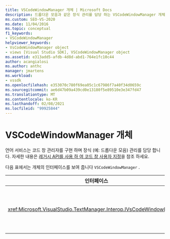 ```yaml
---
title: VSCodeWindowManager 개체 | Microsoft Docs
description: 드롭다운 모음과 같은 장식 관리를 담당 하는 VSCodeWindowManager 개체에 대해 알아봅니다.
ms.custom: SEO-VS-2020
ms.date: 11/04/2016
ms.topic: conceptual
f1_keywords:
- VSCodeWindowManager
helpviewer_keywords:
- VsCodeWindowManager object
- views [Visual Studio SDK], VSCodeWindowManager object
ms.assetid: e313add5-afdb-4d8d-abd1-764e1fc10c44
author: acangialosi
ms.author: anthc
manager: jmartens
ms.workload:
- vssdk
ms.openlocfilehash: e353070c780f69ea05c1c67986f7a40f34d0659c
ms.sourcegitcommit: ae6d47b09a439cd0e13180f5e89510e3e347fd47
ms.translationtype: MT
ms.contentlocale: ko-KR
ms.lasthandoff: 02/08/2021
ms.locfileid: "99925844"
---
```

# <a name="vscodewindowmanager-object"></a>VSCodeWindowManager 개체

언어 서비스는 코드 창 관리자를 구현 하며 장식 (예: 드롭다운 모음) 관리를 담당 합니다. 자세한 내용은 [레거시 API를 사용 하 여 코드 창 사용자 지정](/previous-versions/visualstudio/visual-studio-2015/extensibility/customizing-code-windows-by-using-the-legacy-api?preserve-view=true&view=vs-2015)을 참조 하세요.

다음 표에서는 개체의 인터페이스를 보여 줍니다 `VSCodeWindowManager` .

|인터페이스|Description|
|---------------|-----------------|
|<xref:Microsoft.VisualStudio.TextManager.Interop.IVsCodeWindowManager>|코드 창에서 장식 (예: 드롭다운 모음)을 추가 하거나 제거할 수 있습니다.|